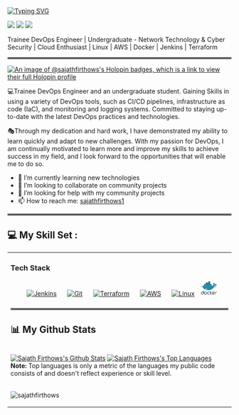 [![Typing SVG](https://readme-typing-svg.demolab.com/?lines=Sajath+Firthows+here+😊;DevOps+Engineer+👨‍💻&size=30&font=PTSerif)](https://git.io/typing-svg)


![](https://komarev.com/ghpvc/?username=sajathfirthows&abbreviated=true)
![](https://custom-icon-badges.demolab.com/github/stars/sajathfirthows?color=red&style=flat&logo=star)
![](https://img.shields.io/github/followers/sajathfirthows?color=brightgreen&style=fla&logo=github)


Trainee DevOps Engineer | Undergraduate - Network Technology & Cyber Security | Cloud Enthusiast | Linux | AWS | Docker | Jenkins | Terraform


<hr style="border:2px solid gray">

[![An image of @sajathfirthows's Holopin badges, which is a link to view their full Holopin profile](https://holopin.me/sajathfirthows)](https://holopin.io/@sajathfirthows)



💻Trainee DevOps Engineer and an undergraduate student. Gaining Skills in using a variety of DevOps tools, such as CI/CD pipelines, infrastructure as code (IaC), and monitoring and logging systems. Committed to staying up-to-date with the latest DevOps practices and technologies.

🎭Through my dedication and hard work, I have demonstrated my ability to learn quickly and adapt to new challenges. With my passion for DevOps, I am continually motivated to learn more and improve my skills to achieve success in my field, and I look forward to the opportunities that will enable me to do so.

- 🌱 I’m currently learning new technologies
- 👯 I’m looking to collaborate on community projects
- 🤔 I’m looking for help with my community projects
- 📫 How to reach me: <a href="https://sajathfirthows1.my.canva.site/" target="_blank">sajathfirthows1</a>



<hr style="border:2px solid gray">

## 💻 My Skill Set :  
<table><tr><td valign="top" width="33%">


###     Tech Stack  
<div align="center">  
<a href="https://www.jenkins.io/" target="_blank"><img style="margin: 10px" src="https://profilinator.rishav.dev/skills-assets/jenkins-icon.svg" alt="Jenkins" height="50" /></a>  
<a href="https://github.com/" target="_blank"><img style="margin: 10px" src="https://profilinator.rishav.dev/skills-assets/git-scm-icon.svg" alt="Git" height="50" /></a>  
<a href="https://www.terraform.io/" target="_blank"><img style="margin: 10px" src="https://profilinator.rishav.dev/skills-assets/terraformio-icon.svg" alt="Terraform" height="50" /></a>  
<a href="https://aws.amazon.com/" target="_blank"><img style="margin: 10px" src="https://profilinator.rishav.dev/skills-assets/amazonwebservices-original-wordmark.svg" alt="AWS" height="50" /></a> 
<a href="https://www.linux.org/" target="_blank"><img style="margin: 10px" src="https://profilinator.rishav.dev/skills-assets/linux-original.svg" alt="Linux" height="50" /></a>
<a href="https://www.docker.com/" target="_blank" rel="noreferrer"> <img src="https://raw.githubusercontent.com/devicons/devicon/master/icons/docker/docker-original-wordmark.svg" alt="docker" width="36" height="36"/></a>
</div>

<hr style="border:2px solid gray">

## 📊 My Github Stats

  <br/>
    <a href="https://github.com/sajathfirthows/github-readme-stats"><img alt="Sajath Firthows's Github Stats" src="https://github-readme-stats.vercel.app/api?username=sajathfirthows&show_icons=true&count_private=true&theme=react&hide_border=true&bg_color=0D1117" /></a>
  <a href="https://github.com/sajathfirthows/github-readme-stats"><img alt="Sajath Firthows's Top Languages" src="https://github-readme-stats.vercel.app/api/top-langs/?username=sajathfirthows&langs_count=8&count_private=true&layout=compact&theme=react&hide_border=true&bg_color=0D1117" /></a>
  <br/>
  <b>Note:</b> Top languages is only a metric of the languages my public code consists of and doesn't reflect experience or skill level.
  

<br/>
<br/>


<p><img align="center" src="https://github-readme-streak-stats.herokuapp.com/?user=sajathfirthows&" alt="sajathfirthows" /></p>




